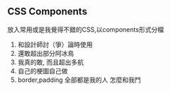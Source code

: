 ## CSS Components
放入常用或是我覺得不錯的CSS,以components形式分檔

1. 和設計師討（爭）論時使用   
2. 還敢超出部分阿冰鳥
3. 我真的敢, 而且超出多航
4. 自己的梗圖自己做
5. border,padding 全部都是我的人 怎麼和我鬥